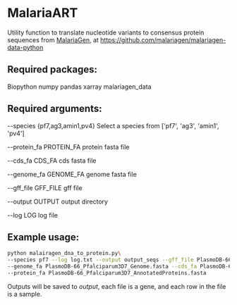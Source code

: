 # MalariaART

Utility function to translate nucleotide variants to consensus protein sequences from [MalariaGen](https://www.malariagen.net/resource/34), at https://github.com/malariagen/malariagen-data-python

## Required packages:
  Biopython
  numpy
  pandas
  xarray
  malariagen_data
  
## Required arguments: 
  --species {pf7,ag3,amin1,pv4}
                        Select a species from ['pf7', 'ag3', 'amin1', 'pv4']
                        
  --protein_fa PROTEIN_FA
                        protein fasta file
                        
  --cds_fa CDS_FA       cds fasta file
  
  --genome_fa GENOME_FA
                        genome fasta file
                        
  --gff_file GFF_FILE   gff file
  
  --output OUTPUT       output directory
  
  --log LOG             log file
  
## Example usage:

```bash
python malairagen_dna_to_protein.py\
--species pf7 --log log.txt --output output_seqs --gff_file PlasmoDB-66_Pfalciparum3D7.gff \
--genome_fa PlasmoDB-66_Pfalciparum3D7_Genome.fasta --cds_fa PlasmoDB-66_Pfalciparum3D7_AnnotatedCDSs.fasta \
--protein_fa PlasmoDB-66_Pfalciparum3D7_AnnotatedProteins.fasta
```

Outputs will be saved to *output*, each file is a gene, and each row in the file is a sample.

